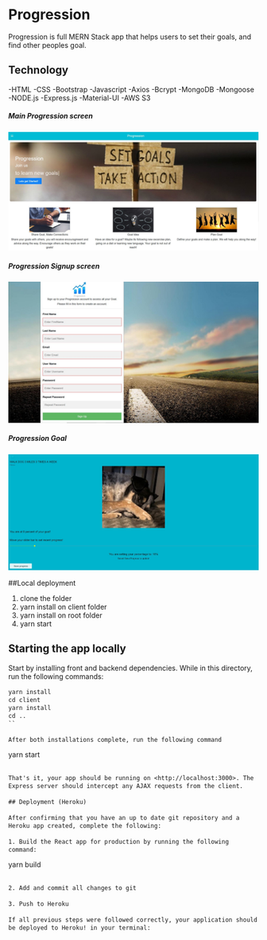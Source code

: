 # Progression
Progression is full MERN Stack app that helps users to set their goals, and find other peoples goal.

## Technology
-HTML
-CSS
-Bootstrap
-Javascript
-Axios
-Bcrypt
-MongoDB
-Mongoose
-NODE.js
-Express.js
-Material-UI
-AWS S3

#####  Main Progression screen
![screen](progression_main.jpg)

##### Progression Signup screen
![screen](progression_signup_page.jpg)

##### Progression Goal
![screen](progression_userhome_goal_dog.jpg)



##Local deployment
1. clone the folder
2. yarn install on client folder
3. yarn install on root folder
4. yarn start


## Starting the app locally

Start by installing front and backend dependencies. While in this directory, run the following commands:

```
yarn install
cd client
yarn install
cd ..
``

After both installations complete, run the following command
```
yarn start
```

That's it, your app should be running on <http://localhost:3000>. The Express server should intercept any AJAX requests from the client.

## Deployment (Heroku)

After confirming that you have an up to date git repository and a Heroku app created, complete the following:

1. Build the React app for production by running the following command:

```
yarn build
```

2. Add and commit all changes to git

3. Push to Heroku

If all previous steps were followed correctly, your application should be deployed to Heroku! in your terminal:

